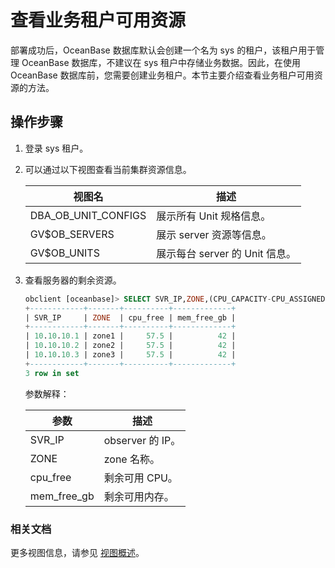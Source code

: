 # 查看业务租户可用资源

部署成功后，OceanBase 数据库默认会创建一个名为 sys 的租户，该租户用于管理 OceanBase 数据库，不建议在 sys 租户中存储业务数据。因此，在使用 OceanBase 数据库前，您需要创建业务租户。本节主要介绍查看业务租户可用资源的方法。

## 操作步骤

1. 登录 sys 租户。

2. 可以通过以下视图查看当前集群资源信息。

   |      **视图名**     |              **描述**         |
   |---------------------|-------------------------------|
   |DBA_OB_UNIT_CONFIGS  |  展示所有 Unit 规格信息。      |
   |GV$OB_SERVERS        |  展示 server 资源等信息。      |
   |GV$OB_UNITS          |  展示每台 server 的 Unit 信息。|

3. 查看服务器的剩余资源。

   ```sql
   obclient [oceanbase]> SELECT SVR_IP,ZONE,(CPU_CAPACITY-CPU_ASSIGNED) cpu_free,round((MEM_CAPACITY-MEM_ASSIGNED)/1024/1024/1024) mem_free_gb FROM GV$OB_SERVERS;
   +------------+-------+----------+-------------+
   | SVR_IP     | ZONE  | cpu_free | mem_free_gb |
   +------------+-------+----------+-------------+
   | 10.10.10.1 | zone1 |     57.5 |          42 |
   | 10.10.10.2 | zone2 |     57.5 |          42 |
   | 10.10.10.3 | zone3 |     57.5 |          42 |
   +------------+-------+----------+-------------+
   3 row in set
   ```

   参数解释：

   |       参数  |       描述    |
   |-------------|------------------|
   | SVR_IP      | observer 的 IP。 |
   | ZONE        | zone 名称。      |
   | cpu_free    | 剩余可用 CPU。   |
   | mem_free_gb | 剩余可用内存。   |

### 相关文档

更多视图信息，请参见 [视图概述](../../../../7.reference/5.system-reference/4.system-view-of-mysql-mode/1.overview-of-mysql-mode.md)。

